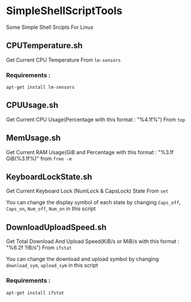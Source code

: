 # SimpleShellScriptTools
Some Simple Shell Srcipts For Linux

## CPUTemperature.sh
Get Current CPU Temperature From `lm-sensors` 

### Requirements : 
`apt-get install lm-sensors`

## CPUUsage.sh
Get Current CPU Usage(Percentage with this format : "%4.1f%") From `top` 

## MemUsage.sh 
Get Current RAM Usage(GiB and Percentage with this format : "%3.1f GiB(%3.1f%)" from `free -m`

## KeyboardLockState.sh
Get Current Keyboard Lock (NumLock & CapsLock) State From `set`

You can change the display symbol of each state by changing `Caps_off`, `Caps_on`, `Num_off`, `Num_on` in this script

## DownloadUploadSpeed.sh
Get Total Download And Upload Speed(KiB/s or MiB/s with this format : "%6.2f ?iB/s") From `ifstat` 

You can change the download and upload symbol by changing `download_sym`, `upload_sym` in this script

### Requirements :
`apt-get install ifstat `

